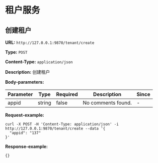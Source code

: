 
# 租户服务
## 创建租户

**URL:** `http://127.0.0.1:9870/tenant/create`

**Type:** `POST`


**Content-Type:** `application/json`

**Description:** 创建租户




**Body-parameters:**

| Parameter | Type | Required | Description | Since |
|-----------|------|----------|-------------|-------|
|appid|string|false|No comments found.|-|

**Request-example:**
```
curl -X POST -H 'Content-Type: application/json' -i http://127.0.0.1:9870/tenant/create --data '{
  "appid": "137"
}'
```

**Response-example:**
```
{}
```

